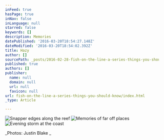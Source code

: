 ```yaml
---
inFeed: true
hasPage: true
inNav: false
inLanguage: null
starred: false
keywords: []
description: Memories
datePublished: '2016-03-20T18:54:27.148Z'
dateModified: '2016-03-20T18:54:02.392Z'
title: Hazy
author: []
sourcePath: _posts/2016-02-28-fish-on-the-line-a-series-things-you-should-know.md
published: true
authors: []
publisher:
  name: null
  domain: null
  url: null
  favicon: null
url: fish-on-the-line-a-series-things-you-should-know/index.html
_type: Article

---
```

![Snapper edges along the reef](https://s3-us-west-2.amazonaws.com/the-grid-img/p/c10b0b769407f3bad2065e3041b9012232f10ab4.jpg)
![Memories of far off places](https://s3-us-west-2.amazonaws.com/the-grid-img/p/cd6ff5607cbbfb4dbd6dff63a06fa9a95b51e48f.jpg)
![Evening storm at the coast](https://s3-us-west-2.amazonaws.com/the-grid-img/p/3cb5ac0f13fc065bf31055859a53c3ad154d9376.jpg)

_Photos: Justin Blake _